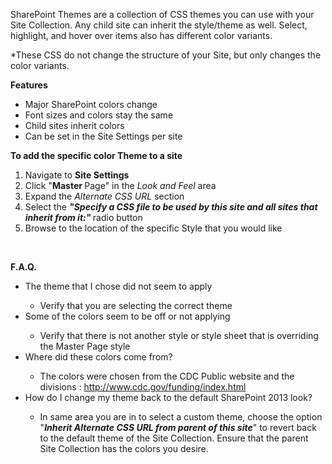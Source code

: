 <p>
	SharePoint Themes are a collection of CSS themes you can use with your Site Collection. Any child site can inherit the style/theme as well. 
	Select, highlight, and hover over items also has different color variants.
</p>
<p>
	*These CSS do not change the structure of your Site, but only changes the color variants.
</p>
<p>
   <strong>Features</strong></p>
<ul>
   <li>Major SharePoint colors change</li>
   <li>Font sizes and colors stay the same</li>
   <li>Child sites inherit colors</li>
   <li>Can be set in the Site Settings per site</li>
</ul>
<p>
   <strong>To add the specific color Theme to a site</strong></p>
<ol>
   <li>Navigate to 
      <strong>Site Settings</strong></li>
   <li>Click &quot;<strong>Master </strong>Page&quot; in the 
      <em>Look and Feel</em> area</li>
   <li>Expand the 
      <em>Alternate CSS URL </em>section</li>
   <li>Select the 
      <em> 
         <strong>&quot;</strong></em><em><strong>Specify a CSS file to be used by this site and all sites that inherit from it:&quot;</strong></em><strong> </strong>radio button</li>
   <li>Browse to the location of the specific Style that you would like</li>
</ol>
<p>
   <a href="/sites/pgo/Style%20Library/CDC%20Custom/Theme/CDC_FinanceStyle.css"><span style="text-decoration: underline;"><font color="#0066cc"></font></span></a>&#160;</p>
<p>
   <strong>F.A.Q.</strong></p>
<ul>
   <li>The&#160;theme that I chose did not seem to apply</li>
   <ul>
      <li>Verify that you are selecting the correct theme</li>
   </ul>
   <li>Some of the colors seem to be off or not applying</li>
   <ul>
      <li>Verify that there is not another style or style sheet that is overriding the Master Page style</li>
   </ul>
   <li>Where did these colors come from?</li>
   <ul>
      <li>The colors were chosen from the CDC Public website and the divisions&#160;: 
         <a href="http://www.cdc.gov/funding/index.html">http://www.cdc.gov/funding/index.html</a></li>
   </ul>
   <li>How do I change my theme back to the default SharePoint 2013 look?</li>
   <ul>
      <li>In same area you are in to select a custom theme, choose the option &quot;<strong><em>Inherit Alternate CSS URL from parent of this site</em></strong>&quot; to revert back to the default theme of the Site Collection. Ensure that the parent Site Collection has the colors you desire.</li>
   </ul>
</ul>